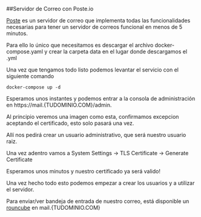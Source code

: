 ##Servidor de Correo con Poste.io

[Poste](https://poste.io/) es un servidor de correo que implementa todas las funcionalidades necesarias para tener un servidor de correos funcional en menos de 5 minutos.

Para ello lo único que necesitamos es descargar el archivo docker-compose.yaml y crear la carpeta data en el lugar donde descargamos el .yml

Una vez que tengamos todo listo podemos levantar el servicio con el siguiente comando

    docker-compose up -d

Esperamos unos instantes y podemos entrar a la consola de administración en https://mail.{TUDOMINIO.COM}/admin.

Al principio veremos una imagen como esta, confirmamos excepcion aceptando el certificado, esto solo pasará una vez.

Allí nos pedirá crear un usuario administrativo, que será nuestro usuario raiz.

Una vez adentro vamos a System Settings -> TLS Certificate -> Generate Certificate

Esperamos unos minutos y nuestro certificado ya será valido!

Una vez hecho todo esto podemos empezar a crear los usuarios y a utilizar el servidor.

Para enviar/ver bandeja de entrada de nuestro correo, está disponible un [rouncube](https://roundcube.net/) en mail.{TUDOMINIO.COM}
